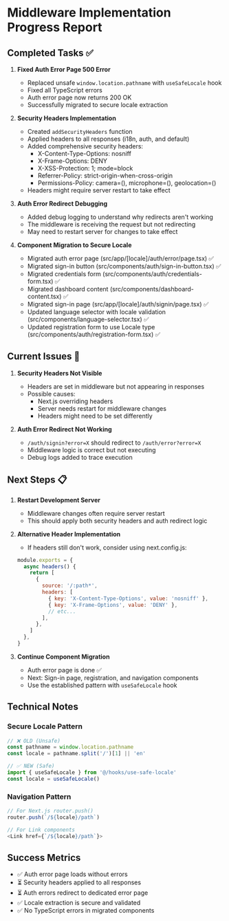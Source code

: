 # Middleware Implementation Progress Report

## Completed Tasks ✅

1. **Fixed Auth Error Page 500 Error**
   - Replaced unsafe `window.location.pathname` with `useSafeLocale` hook
   - Fixed all TypeScript errors
   - Auth error page now returns 200 OK
   - Successfully migrated to secure locale extraction

2. **Security Headers Implementation**
   - Created `addSecurityHeaders` function
   - Applied headers to all responses (i18n, auth, and default)
   - Added comprehensive security headers:
     - X-Content-Type-Options: nosniff
     - X-Frame-Options: DENY
     - X-XSS-Protection: 1; mode=block
     - Referrer-Policy: strict-origin-when-cross-origin
     - Permissions-Policy: camera=(), microphone=(), geolocation=()
   - Headers might require server restart to take effect

3. **Auth Error Redirect Debugging**
   - Added debug logging to understand why redirects aren't working
   - The middleware is receiving the request but not redirecting
   - May need to restart server for changes to take effect

4. **Component Migration to Secure Locale**
   - Migrated auth error page (src/app/[locale]/auth/error/page.tsx) ✅
   - Migrated sign-in button (src/components/auth/sign-in-button.tsx) ✅
   - Migrated credentials form (src/components/auth/credentials-form.tsx) ✅
   - Migrated dashboard content (src/components/dashboard-content.tsx) ✅
   - Migrated sign-in page (src/app/[locale]/auth/signin/page.tsx) ✅
   - Updated language selector with locale validation (src/components/language-selector.tsx) ✅
   - Updated registration form to use Locale type (src/components/auth/registration-form.tsx) ✅

## Current Issues 🔧

1. **Security Headers Not Visible**
   - Headers are set in middleware but not appearing in responses
   - Possible causes:
     - Next.js overriding headers
     - Server needs restart for middleware changes
     - Headers might need to be set differently

2. **Auth Error Redirect Not Working**
   - `/auth/signin?error=X` should redirect to `/auth/error?error=X`
   - Middleware logic is correct but not executing
   - Debug logs added to trace execution

## Next Steps 📋

1. **Restart Development Server**
   - Middleware changes often require server restart
   - This should apply both security headers and auth redirect logic

2. **Alternative Header Implementation**
   - If headers still don't work, consider using next.config.js:
   ```javascript
   module.exports = {
     async headers() {
       return [
         {
           source: '/:path*',
           headers: [
             { key: 'X-Content-Type-Options', value: 'nosniff' },
             { key: 'X-Frame-Options', value: 'DENY' },
             // etc...
           ],
         },
       ]
     },
   }
   ```

3. **Continue Component Migration**
   - Auth error page is done ✅
   - Next: Sign-in page, registration, and navigation components
   - Use the established pattern with `useSafeLocale` hook

## Technical Notes

### Secure Locale Pattern
```typescript
// ❌ OLD (Unsafe)
const pathname = window.location.pathname
const locale = pathname.split('/')[1] || 'en'

// ✅ NEW (Safe)
import { useSafeLocale } from '@/hooks/use-safe-locale'
const locale = useSafeLocale()
```

### Navigation Pattern
```typescript
// For Next.js router.push()
router.push(`/${locale}/path`)

// For Link components
<Link href={`/${locale}/path`}>
```

## Success Metrics
- ✅ Auth error page loads without errors
- ⏳ Security headers applied to all responses
- ⏳ Auth errors redirect to dedicated error page
- ✅ Locale extraction is secure and validated
- ✅ No TypeScript errors in migrated components
